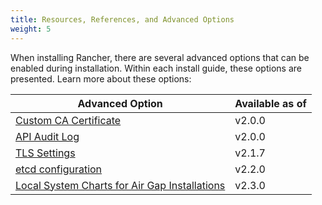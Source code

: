 ```yaml
---
title: Resources, References, and Advanced Options
weight: 5
---
```


When installing Rancher, there are several advanced options that can be enabled during installation. Within each install guide, these options are presented. Learn more about these options:

| Advanced Option                                                                                                         | Available as of |
| ----------------------------------------------------------------------------------------------------------------------- | --------------- |
| [Custom CA Certificate]({{<baseurl>}}/rancher/v2.0.x-v2.4.x/en/installation/options/custom-ca-root-certificate/)                 | v2.0.0          |
| [API Audit Log]({{<baseurl>}}/rancher/v2.0.x-v2.4.x/en/installation/options/api-audit-log/)                                      | v2.0.0          |
| [TLS Settings]({{<baseurl>}}/rancher/v2.0.x-v2.4.x/en/installation/options/tls-settings/)                                        | v2.1.7          |
| [etcd configuration]({{<baseurl>}}/rancher/v2.0.x-v2.4.x/en/installation/options/etcd/)                                          | v2.2.0          |
| [Local System Charts for Air Gap Installations]({{<baseurl>}}/rancher/v2.0.x-v2.4.x/en/installation/options/local-system-charts) | v2.3.0          |
